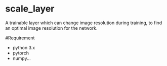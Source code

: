 # scale_layer
A trainable layer which can change image resolution during training, to find an optimal image resolution for the network.

#Requirement
- python 3.x
- pytorch 
- numpy...

